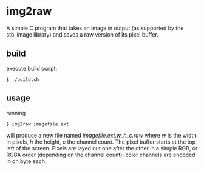 # img2raw

A simple C program that takes an image in output (as supported by the stb_image library) and saves a raw version of its pixel buffer.

## build

execute build script:

```
$ ./build.sh
```

## usage

running

```
$ img2raw imagefile.ext 
```

will produce a new file named *imagefile.ext.w_h_c.raw* where *w* is the width in pixels, *h* the height, *c* the channel count.
The pixel buffer starts at the top left of the screen. Pixels are layed out one after the other in a simple RGB, or RGBA order (depending on the channel count); color channels are encoded in on byte each.  